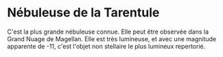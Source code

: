 # Nébuleuse de la Tarentule

C'est la plus grande nébuleuse connue. Elle peut être observée dans la Grand
Nuage de Magellan. Elle est très lumineuse, et avec une magnitude apparente de
-11, c'est l'objet non stellaire le plus lumineux repertorié.
